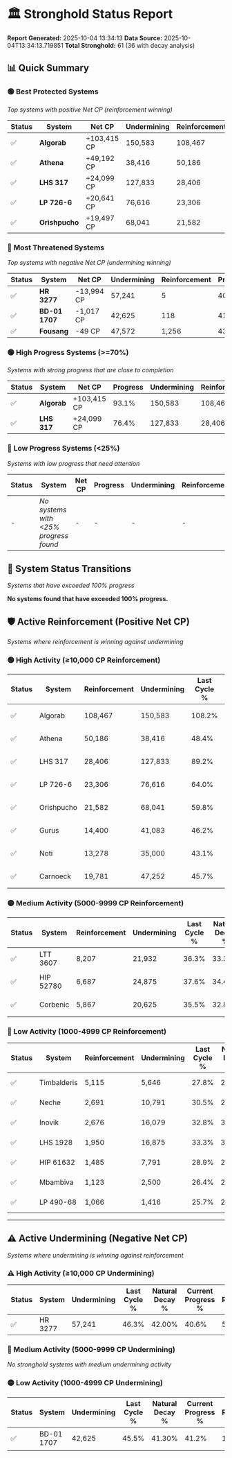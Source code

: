 # 🏛️ Stronghold Status Report

**Report Generated:** 2025-10-04 13:34:13
**Data Source:** 2025-10-04T13:34:13.719851
**Total Stronghold:** 61 (36 with decay analysis)

## 📊 Quick Summary

### 🟢 **Best Protected Systems**
*Top systems with positive Net CP (reinforcement winning)*

| Status | System | Net CP | Undermining | Reinforcement | Progress |
|--------|--------|--------|-------------|---------------|----------|
| ✅ | **Algorab** | +103,415 CP | 150,583 | 108,467 | 93.1% |
| ✅ | **Athena** | +49,192 CP | 38,416 | 50,186 | 44.6% |
| ✅ | **LHS 317** | +24,099 CP | 127,833 | 28,406 | 76.4% |
| ✅ | **LP 726-6** | +20,641 CP | 76,616 | 23,306 | 56.3% |
| ✅ | **Orishpucho** | +19,497 CP | 68,041 | 21,582 | 53.0% |

### 🔴 **Most Threatened Systems**
*Top systems with negative Net CP (undermining winning)*

| Status | System | Net CP | Undermining | Reinforcement | Progress |
|--------|--------|--------|-------------|---------------|----------|
| ✅ | **HR 3277** | -13,994 CP | 57,241 | 5 | 40.6% |
| ✅ | **BD-01 1707** | -1,017 CP | 42,625 | 118 | 41.2% |
| ✅ | **Fousang** | -49 CP | 47,572 | 1,256 | 43.2% |

### 🟢 **High Progress Systems (>=70%)**
*Systems with strong progress that are close to completion*

| Status | System | Net CP | Progress | Undermining | Reinforcement |
|--------|--------|--------|----------|-------------|---------------|
| ✅ | **Algorab** | +103,415 CP | 93.1% | 150,583 | 108,467 |
| ✅ | **LHS 317** | +24,099 CP | 76.4% | 127,833 | 28,406 |

### 🔴 **Low Progress Systems (<25%)**
*Systems with low progress that need attention*

| Status | System | Net CP | Progress | Undermining | Reinforcement |
|--------|--------|--------|----------|-------------|---------------|
| - | *No systems with <25% progress found* | - | - | - | - |
## 🔄 System Status Transitions
*Systems that have exceeded 100% progress*

**No systems found that have exceeded 100% progress.**

## 🛡️ Active Reinforcement (Positive Net CP)
*Systems where reinforcement is winning against undermining*

### 🟢 High Activity (≥10,000 CP Reinforcement)

| Status | System | Reinforcement | Undermining | Last Cycle % | Natural Decay % | Current Progress % | Current CP | Net CP | Activity |
|--------|--------|---------------|-------------|--------------|-----------------|-------------------|------------|--------|----------|
| ✅ | Algorab | 108,467 | 150,583 | 108.2% | 82.76% | 93.1% | 930,999 | +103,415 | 🟢 High Reinforcement |
| ✅ | Athena | 50,186 | 38,416 | 48.4% | 39.68% | 44.6% | 446,000 | +49,192 | 🟢 High Reinforcement |
| ✅ | LHS 317 | 28,406 | 127,833 | 89.2% | 73.99% | 76.4% | 764,000 | +24,099 | 🟢 High Reinforcement |
| ✅ | LP 726-6 | 23,306 | 76,616 | 64.0% | 54.24% | 56.3% | 563,000 | +20,641 | 🟢 High Reinforcement |
| ✅ | Orishpucho | 21,582 | 68,041 | 59.8% | 51.05% | 53.0% | 530,000 | +19,497 | 🟢 High Reinforcement |
| ✅ | Gurus | 14,400 | 41,083 | 46.2% | 40.76% | 42.1% | 421,000 | +13,438 | 🟢 High Reinforcement |
| ✅ | Noti | 13,278 | 35,000 | 43.1% | 38.36% | 39.6% | 396,000 | +12,389 | 🟢 High Reinforcement |
| ✅ | Carnoeck | 19,781 | 47,252 | 45.7% | 39.94% | 41.0% | 410,000 | +10,602 | 🟢 High Reinforcement |

### 🟡 Medium Activity (5000-9999 CP Reinforcement)

| Status | System | Reinforcement | Undermining | Last Cycle % | Natural Decay % | Current Progress % | Current CP | Net CP | Activity |
|--------|--------|---------------|-------------|--------------|-----------------|-------------------|------------|--------|----------|
| ✅ | LTT 3607 | 8,207 | 21,932 | 36.3% | 33.33% | 34.1% | 341,000 | +7,748 | 🟡 Medium Reinforcement |
| ✅ | HIP 52780 | 6,687 | 24,875 | 37.6% | 34.48% | 35.1% | 351,000 | +6,186 | 🟡 Medium Reinforcement |
| ✅ | Corbenic | 5,867 | 20,625 | 35.5% | 32.85% | 33.4% | 333,999 | +5,517 | 🟡 Medium Reinforcement |

### 🔴 Low Activity (1000-4999 CP Reinforcement)

| Status | System | Reinforcement | Undermining | Last Cycle % | Natural Decay % | Current Progress % | Current CP | Net CP | Activity |
|--------|--------|---------------|-------------|--------------|-----------------|-------------------|------------|--------|----------|
| ✅ | Timbalderis | 5,115 | 5,646 | 27.8% | 26.75% | 27.2% | 272,000 | +4,452 | 🔵 Low Reinforcement |
| ✅ | Neche | 2,691 | 10,791 | 30.5% | 29.12% | 29.4% | 294,000 | +2,815 | 🔵 Low Reinforcement |
| ✅ | Inovik | 2,676 | 16,079 | 32.8% | 30.98% | 31.2% | 312,000 | +2,187 | 🔵 Low Reinforcement |
| ✅ | LHS 1928 | 1,950 | 16,875 | 33.3% | 31.42% | 31.6% | 316,000 | +1,773 | 🔵 Low Reinforcement |
| ✅ | HIP 61632 | 1,485 | 7,791 | 28.9% | 27.94% | 28.1% | 281,000 | +1,641 | 🔵 Low Reinforcement |
| ✅ | Mbambiva | 1,123 | 2,500 | 26.4% | 25.94% | 26.1% | 261,000 | +1,569 | 🔵 Low Reinforcement |
| ✅ | LP 490-68 | 1,066 | 1,416 | 25.7% | 25.46% | 25.6% | 256,000 | +1,387 | 🔵 Low Reinforcement |


---

## ⚠️ Active Undermining (Negative Net CP)
*Systems where undermining is winning against reinforcement*

### ⚠️ High Activity (≥10,000 CP Undermining)

| Status | System | Undermining | Last Cycle % | Natural Decay % | Current Progress % | Reinforcement | Current CP | Net CP | Activity |
|--------|--------|-------------|--------------|-----------------|-------------------|---------------|------------|--------|----------|
| ✅ | HR 3277 | 57,241 | 46.3% | 42.00% | 40.6% | 5 | 406,000 | -13,994 | ⚠️ High Undermining |

### 🔶 Medium Activity (5000-9999 CP Undermining)

*No stronghold systems with medium undermining activity*

### 🟡 Low Activity (1000-4999 CP Undermining)

| Status | System | Undermining | Last Cycle % | Natural Decay % | Current Progress % | Reinforcement | Current CP | Net CP | Activity |
|--------|--------|-------------|--------------|-----------------|-------------------|---------------|------------|--------|----------|
| ✅ | BD-01 1707 | 42,625 | 45.5% | 41.30% | 41.2% | 118 | 412,000 | -1,017 | 🟡 Low Undermining |
